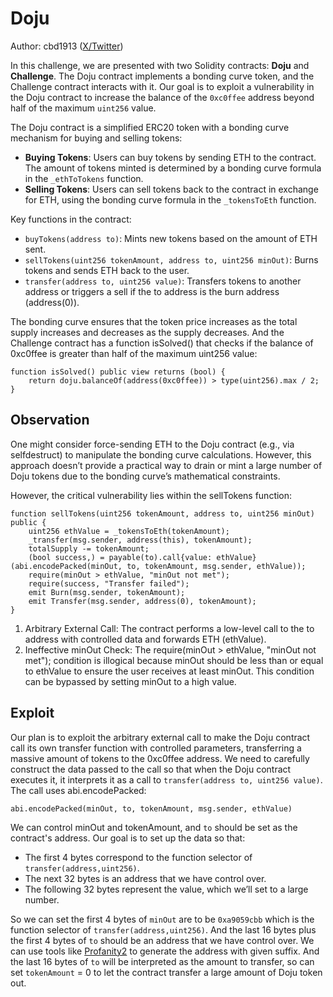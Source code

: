 # Doju

Author: cbd1913 ([X/Twitter](https://x.com/cbd1913))

In this challenge, we are presented with two Solidity contracts: **Doju** and **Challenge**. The Doju contract implements a bonding curve token, and the Challenge contract interacts with it. Our goal is to exploit a vulnerability in the Doju contract to increase the balance of the `0xc0ffee` address beyond half of the maximum `uint256` value.

The Doju contract is a simplified ERC20 token with a bonding curve mechanism for buying and selling tokens:

- **Buying Tokens**: Users can buy tokens by sending ETH to the contract. The amount of tokens minted is determined by a bonding curve formula in the `_ethToTokens` function.
- **Selling Tokens**: Users can sell tokens back to the contract in exchange for ETH, using the bonding curve formula in the `_tokensToEth` function.

Key functions in the contract:

- `buyTokens(address to)`: Mints new tokens based on the amount of ETH sent.
- `sellTokens(uint256 tokenAmount, address to, uint256 minOut)`: Burns tokens and sends ETH back to the user.
- `transfer(address to, uint256 value)`: Transfers tokens to another address or triggers a sell if the to address is the burn address (address(0)).

The bonding curve ensures that the token price increases as the total supply increases and decreases as the supply decreases. And the Challenge contract has a function isSolved() that checks if the balance of 0xc0ffee is greater than half of the maximum uint256 value:

```solidity
function isSolved() public view returns (bool) {
    return doju.balanceOf(address(0xc0ffee)) > type(uint256).max / 2;
}
```

## Observation

One might consider force-sending ETH to the Doju contract (e.g., via selfdestruct) to manipulate the bonding curve calculations. However, this approach doesn’t provide a practical way to drain or mint a large number of Doju tokens due to the bonding curve’s mathematical constraints.

However, the critical vulnerability lies within the sellTokens function:

```solidity
function sellTokens(uint256 tokenAmount, address to, uint256 minOut) public {
    uint256 ethValue = _tokensToEth(tokenAmount);
    _transfer(msg.sender, address(this), tokenAmount);
    totalSupply -= tokenAmount;
    (bool success,) = payable(to).call{value: ethValue}(abi.encodePacked(minOut, to, tokenAmount, msg.sender, ethValue));
    require(minOut > ethValue, "minOut not met");
    require(success, "Transfer failed");
    emit Burn(msg.sender, tokenAmount);
    emit Transfer(msg.sender, address(0), tokenAmount);
}
```

1. Arbitrary External Call: The contract performs a low-level call to the to address with controlled data and forwards ETH (ethValue).
1. Ineffective minOut Check: The require(minOut > ethValue, "minOut not met"); condition is illogical because minOut should be less than or equal to ethValue to ensure the user receives at least minOut. This condition can be bypassed by setting minOut to a high value.

## Exploit

Our plan is to exploit the arbitrary external call to make the Doju contract call its own transfer function with controlled parameters, transferring a massive amount of tokens to the 0xc0ffee address. We need to carefully construct the data passed to the call so that when the Doju contract executes it, it interprets it as a call to `transfer(address to, uint256 value)`. The call uses abi.encodePacked:

```solidity
abi.encodePacked(minOut, to, tokenAmount, msg.sender, ethValue)
```

We can control minOut and tokenAmount, and `to` should be set as the contract's address. Our goal is to set up the data so that:

- The first 4 bytes correspond to the function selector of `transfer(address,uint256)`.
- The next 32 bytes is an address that we have control over.
- The following 32 bytes represent the value, which we’ll set to a large number.

So we can set the first 4 bytes of `minOut` are to be `0xa9059cbb` which is the function selector of `transfer(address,uint256)`. And the last 16 bytes plus the first 4 bytes of `to` should be an address that we have control over. We can use tools like [Profanity2](https://github.com/1inch/profanity2) to generate the address with given suffix. And the last 16 bytes of `to` will be interpreted as the amount to transfer, so can set `tokenAmount` = 0 to let the contract transfer a large amount of Doju token out.
